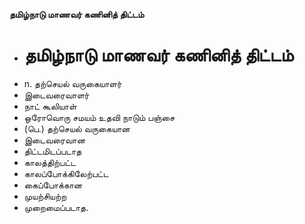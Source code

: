 **தமிழ்நாடு மாணவர் கணினித் திட்டம்**
- # தமிழ்நாடு மாணவர் கணினித் திட்டம்
- n. தற்செயல் வருகையாளர்
- இடைவரைவாளர்
- நாட் கூலியாள்
- ஒரோவொரு சமயம் உதவி நாடும் பஞ்சை
- (பெ.) தற்செயல் வருகையான
- இடைவரைவான
- திட்டமிடப்படாத
- காலத்திற்பட்ட
- காலப்போக்கிலேற்பட்ட
- கைப்போக்கான
- முயற்சியற்ற
- முறைமைப்படாத.

